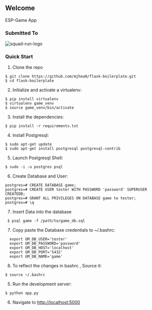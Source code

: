 ## Welcome

ESP-Game App

### Submitted To

![squad-run-logo](https://squadrun.co/wp-content/uploads/2016/10/sr-fb.png)

### Quick Start

1. Clone the repo
  ```
  $ git clone https://github.com/mjhea0/flask-boilerplate.git
  $ cd flask-boilerplate
  ```

2. Initialize and activate a virtualenv:
  ```
  $ pip install virtualenv
  $ virtualenv game_venv
  $ source game_venv/bin/activate
  ```

3. Install the dependencies:
  ```
  $ pip install -r requirements.txt
  ```
4. Install Postgresql:
  ```
  $ sudo apt-get update
  $ sudo apt-get install postgresql postgresql-contrib
  ```
5. Launch Postgresql Shell:
  ```
  $ sudo -i -u postgres psql
  ```

6. Create Database and User:
  ```
  postgres=# CREATE DATABASE game;
  postgres=# CREATE USER tester WITH PASSWORD 'password' SUPERUSER CREATEDB;
  postgres=# GRANT ALL PRIVILEGES ON DATABASE game to tester;
  postgres=# \q
  ```

7. Insert Data into the database
  ```
   $ psql game -f /path/to/game_db.sql
   ```

7. Copy paste the Database credentials to ~/.bashrc:
  ```
    export GM_DB_USER='tester'
    export GM_DB_PASSWORD='password'
    export GM_DB_HOST='localhost'
    export GM_DB_PORT='5432'
    export GM_DB_NAME='game'
  ```

8. To reflect the changes in bashrc , Source it:
  ```
  $ source ~/.bashrc
  ```

5. Run the development server:
  ```
  $ python app.py
  ```

6. Navigate to [http://localhost:5000](http://localhost:5000)


